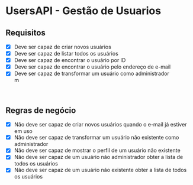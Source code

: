 # UsersAPI - Gestão de Usuarios

## **Requisitos**

- [x] Deve ser capaz de criar novos usuários <br />
- [x] Deve ser capaz de listar todos os usuários <br />
- [x] Deve ser capaz de encontrar o usuário por ID <br />
- [x] Deve ser capaz de encontrar o usuário pelo endereço de e-mail <br />
- [x] Deve ser capaz de transformar um usuário como administrador <br />
m
<br />

## **Regras de negócio**

- [x] Não deve ser capaz de criar novos usuários quando o e-mail já estiver em uso <br />
- [x] Não deve ser capaz de transformar um usuário não existente como administrador <br />
- [x] Não deve ser capaz de mostrar o perfil de um usuário não existente <br />
- [x] Não deve ser capaz de um usuário não administrador obter a lista de todos os usuários <br />
- [x] Não deve ser capaz de um usuário não existente obter a lista de todos os usuários <br />
